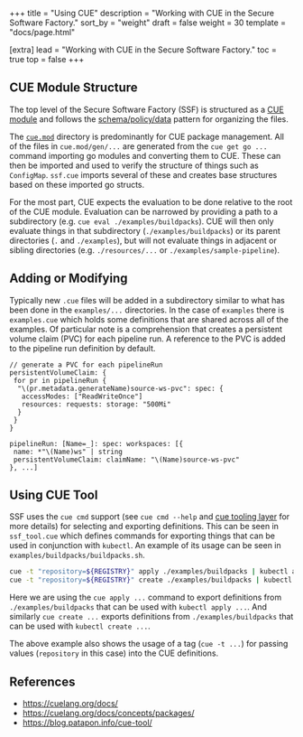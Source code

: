 +++
title = "Using CUE"
description = "Working with CUE in the Secure Software Factory."
sort_by = "weight"
draft = false
weight = 30
template = "docs/page.html"

[extra]
lead = "Working with CUE in the Secure Software Factory."
toc = true
top = false
+++

## CUE Module Structure

The top level of the Secure Software Factory (SSF) is structured as a [CUE module](https://cuelang.org/docs/concepts/packages/)
and follows the [schema/policy/data](https://cuelang.org/docs/concepts/packages/#file-organization) pattern for organizing the
files.

The [`cue.mod`](https://cuelang.org/docs/concepts/packages/#the-cuemod-directory) directory is predominantly for CUE package
management. All of the files in `cue.mod/gen/...` are generated from the `cue get go ...` command importing go modules and
converting them to CUE. These can then be imported and used to verify the structure of things such as `ConfigMap`. `ssf.cue`
imports several of these and creates base structures based on these imported go structs.

For the most part, CUE expects the evaluation to be done relative to the root of the CUE module. Evaluation can be narrowed by
providing a path to a subdirectory (e.g. `cue eval ./examples/buildpacks`). CUE will then only evaluate things in that
subdirectory (`./examples/buildpacks`) or its parent directories (`.` and `./examples`), but will not evaluate things in
adjacent or sibling directories (e.g. `./resources/...` or `./examples/sample-pipeline`).

## Adding or Modifying

Typically new `.cue` files will be added in a subdirectory similar to what has been done in the `examples/...` directories.
In the case of `examples` there is `examples.cue` which holds some definitions that are shared across all of the examples.
Of particular note is a comprehension that creates a persistent volume claim (PVC) for each pipeline run. A reference to
the PVC is added to the pipeline run definition by default.

```text
// generate a PVC for each pipelineRun
persistentVolumeClaim: {
 for pr in pipelineRun {
  "\(pr.metadata.generateName)source-ws-pvc": spec: {
   accessModes: ["ReadWriteOnce"]
   resources: requests: storage: "500Mi"
  }
 }
}

pipelineRun: [Name=_]: spec: workspaces: [{
 name: *"\(Name)ws" | string
 persistentVolumeClaim: claimName: "\(Name)source-ws-pvc"
}, ...]
```

## Using CUE Tool

SSF uses the `cue cmd` support (see `cue cmd --help` and [cue tooling layer](https://blog.patapon.info/cue-tool/)
for more details) for selecting and exporting definitions. This can be seen in `ssf_tool.cue` which defines
commands for exporting things that can be used in conjunction with `kubectl`. An example of its usage can be seen in
`examples/buildpacks/buildpacks.sh`.

```bash
cue -t "repository=${REGISTRY}" apply ./examples/buildpacks | kubectl apply -f -
cue -t "repository=${REGISTRY}" create ./examples/buildpacks | kubectl create -f -
```

Here we are using the `cue apply ...` command to export definitions from `./examples/buildpacks`
that can be used with `kubectl apply ...`. And similarly `cue create ...` exports definitions
from `./examples/buildpacks` that can be used with `kubectl create ...`.

The above example also shows the usage of a tag (`cue -t ...`) for passing values (`repository` in this case)
into the CUE definitions.

## References

* <https://cuelang.org/docs/>
* <https://cuelang.org/docs/concepts/packages/>
* <https://blog.patapon.info/cue-tool/>
